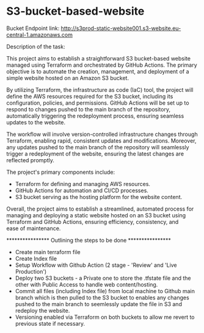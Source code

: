 # S3-bucket-based-website

Bucket Endpoint link: http://s3prod-static-website001.s3-website.eu-central-1.amazonaws.com

Description of the task: 

This project aims to establish a straightforward S3 bucket-based website managed using Terraform and orchestrated by GitHub Actions. The primary objective is to automate the creation, management, and deployment of a simple website hosted on an Amazon S3 bucket. 

By utilizing Terraform, the infrastructure as code (IaC) tool, the project will define the AWS resources required for the S3 bucket, including its configuration, policies, and permissions. GitHub Actions will be set up to respond to changes pushed to the main branch of the repository, automatically triggering the redeployment process, ensuring seamless updates to the website.

The workflow will involve version-controlled infrastructure changes through Terraform, enabling rapid, consistent updates and modifications. Moreover, any updates pushed to the main branch of the repository will seamlessly trigger a redeployment of the website, ensuring the latest changes are reflected promptly.

The project's primary components include:

- Terraform for defining and managing AWS resources.
- GitHub Actions for automation and CI/CD processes.
- S3 bucket serving as the hosting platform for the website content.

Overall, the project aims to establish a streamlined, automated process for managing and deploying a static website hosted on an S3 bucket using Terraform and GitHub Actions, ensuring efficiency, consistency, and ease of maintenance.


**************** Outlining the steps to be done ****************
- Create main terraform file
- Create Index file
- Setup Workflow with Github Action (2 stage - 'Review' and 'Live Production')
- Deploy two S3 buckets - a Private one to store the .tfstate file and the other with Public Access to handle web content/hosting.
- Commit all files (including Index file) from local machine to Github main branch which is then pulled to the S3 bucket to enables any changes pushed to the main branch to seemlessly update the file in S3 and redeploy the website.
- Versioning enabled via Terraform on both buckets to allow me revert to previous state if necessary.
